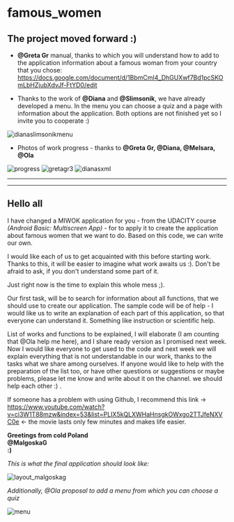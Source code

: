 # famous_women

<h2>The project moved forward :)</h2>

-  **@Greta Gr** manual, thanks to which you will understand how to add to the application information about a famous woman from your country that you chose:<br />
https://docs.google.com/document/d/1BbmCmI4_DhGUXwf7Bd1pcSKOmLbHZjubXdvJf-FtYD0/edit<br />

- Thanks to the work of **@Diana** and **@Slimsonik**, we have already developed a menu. In the menu you can choose a quiz and a page with information about the application. Both options are not finished yet so I invite you to cooperate :)

![dianaslimsonikmenu](https://user-images.githubusercontent.com/33101796/34672455-c44e1030-f47e-11e7-833f-7f74329a2dea.JPG)

-  Photos of work progress - thanks to **@Greta Gr, @Diana, @Melsara, @Ola**

![progress](https://user-images.githubusercontent.com/33101796/34525384-09eea50c-f09f-11e7-8d3b-2e8fdc88d31a.png)
![gretagr3](https://user-images.githubusercontent.com/33101796/34525371-00b81568-f09f-11e7-91e1-b9fbb5b514e2.png)
![dianasxml](https://user-images.githubusercontent.com/33101796/34525379-044e3b58-f09f-11e7-81d7-8c5251057703.png)


___
___



<h2>Hello all</h2>

I have changed a MIWOK application for you - from the UDACITY course *(Android Basic: Multiscreen App)* - for to apply it to create the application about famous women that we want to do. Based on this code, we can write our own.

I would like each of us to get acquainted with this before starting work. Thanks to this, it will be easier to imagine what work awaits us :).
Don't be afraid to ask, if you don't understand some part of it. 

Just right now is the time to explain this whole mess ;).

Our first task, will be to search for information about all functions, that we should use to create our application. 
The sample code will be of help - I would like us to write an explanation of each part of this application, so that everyone can understand it. Something like instruction or scientific help.

List of works and functions to be explained, I will elaborate (I am counting that @Ola help me here), and I share ready version as I promised next week. Now I would like everyone to get used to the code and next week we will explain everything that is not understandable in our work, thanks to the tasks what we share among ourselves. If anyone would like to help with the preparation of the list too, or have other questions or suggestions or maybe problems, please let me know and write about it on the channel. we should help each other :) .

If someone has a problem with using Github, I recommend this link -> https://www.youtube.com/watch?v=ci3W1T88mzw&index=53&list=PLIX5kQLXWHaHnsgkOWxgo2TTJfeNXVC0e <- the movie lasts only few minutes and makes life easier.
 

**Greetings from cold Poland**  
**@MalgoskaG**  
**:)**



*This is what the final application should look like:*

![layout_malgoskag](https://user-images.githubusercontent.com/33101796/33798695-91c53968-dd1d-11e7-93e2-8850812f039f.jpg)


*Additionally, @Ola proposal to add a menu from which you can choose a quiz*

![menu](https://user-images.githubusercontent.com/33101796/33799692-dd568874-dd30-11e7-9ab3-788f2649755f.png)
